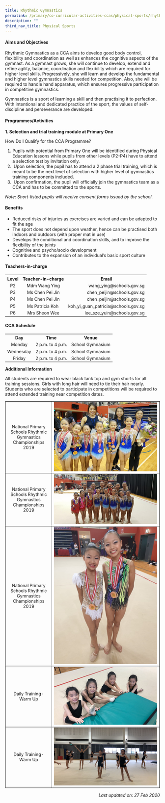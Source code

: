 ```yaml
---
title: Rhythmic Gymnastics
permalink: /primary/co-curricular-activities-ccas/physical-sports/rhythmic-gymnastics/
description: ""
third_nav_title: Physical Sports
---
```

<h4><strong>Aims and Objectives</strong></h4>
<p>Rhythmic Gymnastics as a CCA aims to develop good body control, flexibility and coordination as well as enhances the cognitive aspects of the gymnast. As a gymnast grows, she will continue to develop, extend and refine agility, balance, coordination and flexibility which are required for higher level skills. Progressively, she will learn and develop the fundamental and higher level gymnastics skills needed for competition. Also, she will be required to handle hand apparatus, which ensures progressive participation in competitive gymnastics.</p>
<p>Gymnastics is a sport of learning a skill and then practising it to perfection. With intentional and dedicated practice of the sport, the values of self-discipline and perseverance are developed.&nbsp;</p>
<h4><strong>Programmes/Activities</strong></h4>
<p><strong>1. Selection and trial training module at Primary One</strong></p>
<p>How Do I Qualify for the CCA Programme?&nbsp;</p>
<ol>
<li>Pupils with potential from Primary One will be identified during Physical Education lessons while pupils from other levels (P2-P4) have to attend a selection test by invitation only.</li>
<li>&nbsp;Upon selection, the pupil has to attend a 2 phase trial training, which is meant to be the next level of selection with higher level of gymnastics training components included.</li>
<li>&nbsp;Upon confirmation, the pupil will officially join the gymnastics team as a CCA and has to be committed to the sports.</li>
</ol>
<p><em>Note: Short-listed pupils will receive consent forms issued by the school.</em></p>
<h4><strong>Benefits</strong></h4>
<ul>
<li>Reduced risks of injuries as exercises are varied and can be adapted to fit the age&nbsp;</li>
<li>The sport does not depend upon weather, hence can be practised both indoors and outdoors (with proper mat in use)&nbsp;</li>
<li>Develops the conditional and coordination skills, and to improve the flexibility of the joints&nbsp;</li>
<li>Cognitive and psycho/socio development&nbsp;</li>
<li>Contributes to the expansion of an individual&rsquo;s basic sport culture</li>
</ul>
<h4><strong>Teachers-in-charge</strong></h4>
<table>
<tbody>
<tr>
<th style="text-align: center;">Level</th>
<th style="text-align: center;">Teacher-in-charge</th>
<th style="text-align: center;">Email</th>
</tr>
<tr>
<td style="text-align: center;">P2</td>
<td style="text-align: center;">Mdm Wang Ying</td>
<td style="text-align: right;">wang_ying@schools.gov.sg</td>
</tr>
<tr>
<td style="text-align: center;">P3</td>
<td style="text-align: center;">Ms Chen Pei Jin</td>
<td style="text-align: right;">chen_peijin@schools.gov.sg</td>
</tr>
<tr>
<td style="text-align: center;">P4</td>
<td style="text-align: center;">Ms Chen Pei Jin</td>
<td style="text-align: right;">chen_peijin@schools.gov.sg</td>
</tr>
<tr>
<td style="text-align: center;">P5</td>
<td style="text-align: center;">Ms Patricia Koh&nbsp;</td>
<td style="text-align: right;">koh_yi_guan_patricia@schools.gov.sg</td>
</tr>
<tr>
<td style="text-align: center;">P6</td>
<td style="text-align: center;">Mrs Sheon Wee</td>
<td style="text-align: right;">lee_sze_yuin@schools.gov.sg</td>
</tr>
</tbody>
</table>
<h4><strong>CCA Schedule</strong></h4>
<table>
<tbody>
<tr>
<th style="text-align: center;">Day</th>
<th style="text-align: center;">Time</th>
<th style="text-align: center;">Venue</th>
</tr>
<tr>
<td style="text-align: center;">Monday</td>
<td style="text-align: center;">2 p.m. to 4 p.m.</td>
<td style="text-align: center;">School Gymnasium</td>
</tr>
<tr>
<td style="text-align: center;">Wednesday</td>
<td style="text-align: center;">2 p.m. to 4 p.m.</td>
<td style="text-align: center;">School Gymnasium</td>
</tr>
<tr>
<td style="text-align: center;">Friday</td>
<td style="text-align: center;">2 p.m. to 4 p.m.</td>
<td style="text-align: center;">School Gymnasium</td>
</tr>
</tbody>
</table>
<p><strong>Additional Information</strong></p>
<p>All students are required to wear black tank top and gym shorts for all training sessions. Girls with long hair will need to tie their hair nearly. Students who are selected to participate in competitions will be required to attend extended training near competition dates.</p>
<table style="border-collapse: collapse; width: 100%;" border="1">
<tbody>
<tr>
<td style="width: 30%; text-align: center;">National Primary Schools Rhythmic Gymnastics Championships 2019</td>
<td style="width: 70%;"><img src="/images/rg1.jpg"></td>
</tr>
<tr>
<td style="width: 30%; text-align: center;">National Primary Schools Rhythmic Gymnastics Championships 2019</td>
<td style="width: 70%;"><img src="/images/rg2.jpg"></td>
</tr>
<tr>
<td style="width: 30%; text-align: center;">National Primary Schools Rhythmic Gymnastics Championships 2019</td>
<td style="width: 70%;"><img src="/images/rg3.jpg"></td>
</tr>
<tr>
<td style="width: 30%; text-align: center;">Daily Training-Warm Up</td>
<td style="width: 70%;"><img src="/images/rg4.jpg"></td>
</tr>
<tr>
<td style="width: 30%; text-align: center;">Daily Training-Warm Up</td>
<td style="width: 70%;"><img src="/images/rg5.jpg"></td>
</tr>
</tbody>
</table>
<p style="text-align: right;"><em>Last updated on: 27 Feb 2020</em></p>